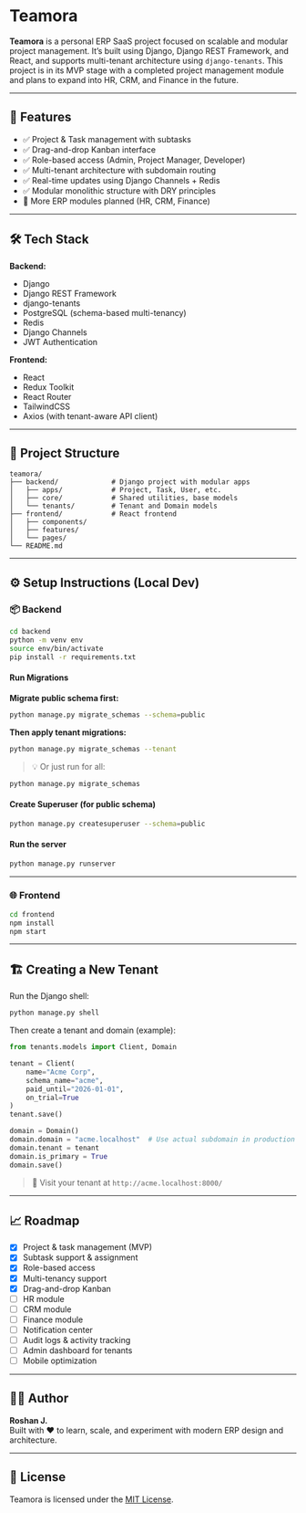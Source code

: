 # Teamora

**Teamora** is a personal ERP SaaS project focused on scalable and modular project management. It’s built using Django, Django REST Framework, and React, and supports multi-tenant architecture using `django-tenants`. This project is in its MVP stage with a completed project management module and plans to expand into HR, CRM, and Finance in the future.

---

## 🚀 Features

- ✅ Project & Task management with subtasks  
- ✅ Drag-and-drop Kanban interface  
- ✅ Role-based access (Admin, Project Manager, Developer)  
- ✅ Multi-tenant architecture with subdomain routing  
- ✅ Real-time updates using Django Channels + Redis  
- ✅ Modular monolithic structure with DRY principles  
- 🚧 More ERP modules planned (HR, CRM, Finance)  

---

## 🛠 Tech Stack

**Backend:**
- Django  
- Django REST Framework  
- django-tenants  
- PostgreSQL (schema-based multi-tenancy)  
- Redis  
- Django Channels  
- JWT Authentication  

**Frontend:**
- React  
- Redux Toolkit  
- React Router  
- TailwindCSS  
- Axios (with tenant-aware API client)  

---

## 🧱 Project Structure

```
teamora/
├── backend/             # Django project with modular apps
│   ├── apps/            # Project, Task, User, etc.
│   ├── core/            # Shared utilities, base models
│   └── tenants/         # Tenant and Domain models
├── frontend/            # React frontend
│   ├── components/      
│   ├── features/        
│   └── pages/           
└── README.md
```

---

## ⚙️ Setup Instructions (Local Dev)

### 📦 Backend

```bash
cd backend
python -m venv env
source env/bin/activate
pip install -r requirements.txt
```

#### Run Migrations

**Migrate public schema first:**

```bash
python manage.py migrate_schemas --schema=public
```

**Then apply tenant migrations:**

```bash
python manage.py migrate_schemas --tenant
```

> 💡 Or just run for all:
```bash
python manage.py migrate_schemas
```

#### Create Superuser (for public schema)

```bash
python manage.py createsuperuser --schema=public
```

#### Run the server

```bash
python manage.py runserver
```

---

### 🌐 Frontend

```bash
cd frontend
npm install
npm start
```

---

## 🏗 Creating a New Tenant

Run the Django shell:

```bash
python manage.py shell
```

Then create a tenant and domain (example):

```python
from tenants.models import Client, Domain

tenant = Client(
    name="Acme Corp",
    schema_name="acme",
    paid_until="2026-01-01",
    on_trial=True
)
tenant.save()

domain = Domain()
domain.domain = "acme.localhost"  # Use actual subdomain in production
domain.tenant = tenant
domain.is_primary = True
domain.save()
```

> 🔁 Visit your tenant at `http://acme.localhost:8000/`

---

## 📈 Roadmap

- [x] Project & task management (MVP)  
- [x] Subtask support & assignment  
- [x] Role-based access  
- [x] Multi-tenancy support  
- [x] Drag-and-drop Kanban  
- [ ] HR module  
- [ ] CRM module  
- [ ] Finance module  
- [ ] Notification center  
- [ ] Audit logs & activity tracking  
- [ ] Admin dashboard for tenants  
- [ ] Mobile optimization  

---

## 👨‍💻 Author

**Roshan J.**  
Built with ❤️ to learn, scale, and experiment with modern ERP design and architecture.

---

## 📄 License

Teamora is licensed under the [MIT License](LICENSE).
